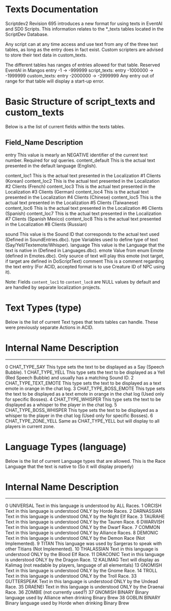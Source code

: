 Texts Documentation
===================

Scriptdev2 Revision 695 introduces a new format for using texts in EventAI and SD0 Scripts.
This information relates to the *_texts tables located in the ScriptDev Database.

Any script can at any time access and use text from any of the three text tables, as long as the entry does in fact exist.
Custom scripters are advised to store their text data in custom_texts.

The different tables has ranges of entries allowed for that table.
Reserved EventAI in Mangos     entry -1       -> -999999
script_texts:                  entry -1000000 -> -1999999
custom_texts:                  entry -2000000 -> -2999999
Any entry out of range for that table will display a start-up error.


Basic Structure of script_texts and custom_texts
=================================================
Below is a the list of current fields within the texts tables.

Field_Name            Description
-----------------------------------------------------------
entry                 This value is mearly an NEGATIVE identifier of the current text number. Required for sql queries.
content_default       This is the actual text presented in the default language (English).

content_loc1          This is the actual text presented in the Localization #1 Clients (Korean)
content_loc2          This is the actual text presented in the Localization #2 Clients (French)
content_loc3          This is the actual text presented in the Localization #3 Clients (German)
content_loc4          This is the actual text presented in the Localization #4 Clients (Chinese)
content_loc5          This is the actual text presented in the Localization #5 Clients (Taiwanese)
content_loc6          This is the actual text presented in the Localization #6 Clients (Spanish)
content_loc7          This is the actual text presented in the Localization #7 Clients (Spanish Mexico)
content_loc8          This is the actual text presented in the Localization #8 Clients (Russian)

sound                 This value is the Sound ID that corresponds to the actual text used (Defined in SoundEntries.dbc).
type                  Variables used to define type of text (Say/Yell/Textemote/Whisper).
language              This value is the Language that the text is native in (Defined in Languages.dbc).
emote                 Value from enum Emote (defined in Emotes.dbc). Only source of text will play this emote (not target, if target are defined in DoScriptText)
comment               This is a comment regarding the text entry (For ACID, accepted format is to use Creature ID of NPC using it).

Note: Fields `content_loc1` to `content_loc8` are NULL values by default and are handled by separate localization projects.


Text Types (type)
=================
Below is the list of current Text types that texts tables can handle. These were previously separate Actions in ACID.

#    Internal Name                 Description
-----------------------------------------------------------
0    CHAT_TYPE_SAY                 This type sets the text to be displayed as a Say (Speech Bubble).
1    CHAT_TYPE_YELL                This type sets the text to be displayed as a Yell (Red Speech Bubble) and usually has a matching Sound ID.
2    CHAT_TYPE_TEXT_EMOTE          This type sets the text to be displayed as a text emote in orange in the chat log.
3    CHAT_TYPE_BOSS_EMOTE          This type sets the text to be displayed as a text emote in orange in the chat log (Used only for specific Bosses).
4    CHAT_TYPE_WHISPER             This type sets the text to be displayed as a whisper to the player in the chat log.
5    CHAT_TYPE_BOSS_WHISPER        This type sets the text to be displayed as a whisper to the player in the chat log (Used only for specific Bosses).
6    CHAT_TYPE_ZONE_YELL           Same as CHAT_TYPE_YELL but will display to all players in current zone.

Language Types (language)
=========================
Below is the list of current Language types that are allowed.
This is the Race Language that the text is native to (So it will display properly)

#    Internal Name                Description
-----------------------------------------------------------
0    UNIVERSAL                    Text in this language is understood by ALL Races.
1    ORCISH                       Text in this language is understood ONLY by Horde Races.
2    DARNASSIAN                   Text in this language is understood ONLY by the Night Elf Race.
3    TAURAHE                      Text in this language is understood ONLY by the Tauren Race.
6    DWARVISH                     Text in this language is understood ONLY by the Dwarf Race.
7    COMMON                       Text in this language is understood ONLY by Alliance Races.
8    DEMONIC                      Text in this language is understood ONLY by the Demon Race (Not Implemented).
9    TITAN                        This language was used by Sargeras to speak with other Titians (Not Implemented).
10   THALASSIAN                   Text in this language is understood ONLY by the Blood Elf Race.
11   DRACONIC                     Text in this language is understood ONLY by the Dragon Race.
12   KALIMAG                      Text will display as Kalimag (not readable by players, language of all elementals)
13   GNOMISH                      Text in this language is understood ONLY by the Gnome Race.
14   TROLL                        Text in this language is understood ONLY by the Troll Race.
33   GUTTERSPEAK                  Text in this language is understood ONLY by the Undead Race.
35   DRAENEI                      Text in this language is understood ONLY by the Draenai Race.
36   ZOMBIE                       (not currently used?)
37   GNOMISH BINARY               Binary language used by Alliance when drinking Binary Brew
38   GOBLIN BINARY                Binary language used by Horde when drinking Binary Brew
